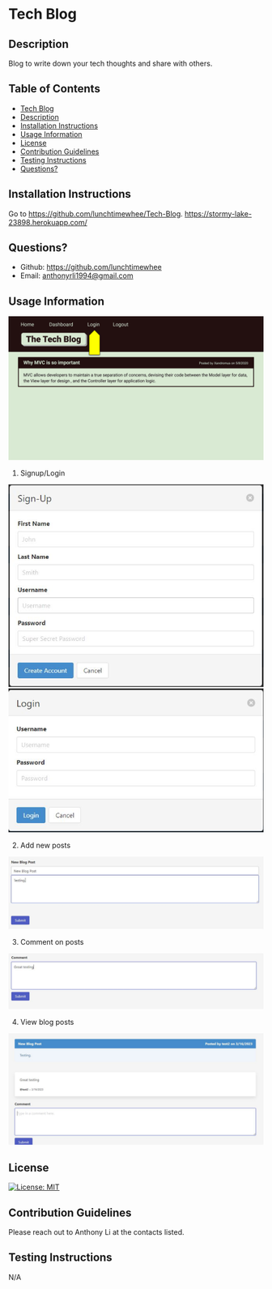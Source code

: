 # Tech Blog

## Description
Blog to write down your tech thoughts and share with others.

## Table of Contents
 - [Tech Blog](#tech-blog)
 - [Description](#description)
 - [Installation Instructions](#installation-instructions)
 - [Usage Information](#usage-information)
 - [License](#license)
 - [Contribution Guidelines](#contribution-guidelines)
 - [Testing Instructions](#testing-instructions)
 - [Questions?](#questions)


## Installation Instructions
Go to https://github.com/lunchtimewhee/Tech-Blog.
https://stormy-lake-23898.herokuapp.com/

## Questions?
- Github: https://github.com/lunchtimewhee 
- Email: anthonyrli1994@gmail.com

## Usage Information
![](./public/images/tech-blog.gif)

1. Signup/Login

![](./public/images/step1.JPG)
![](./public/images/step1.5.JPG)

2. Add new posts

![](./public/images/step2.JPG)

3. Comment on posts

![](./public/images/step3.JPG)

4. View blog posts

![](./public/images/step4.JPG)

## License
[![License: MIT](https://img.shields.io/badge/License-MIT-yellow.svg)](https://opensource.org/licenses/MIT)

## Contribution Guidelines
Please reach out to Anthony Li at the contacts listed.

## Testing Instructions
N/A

